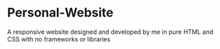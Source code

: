 # Personal-Website
A responsive website designed and developed by me in pure HTML and CSS with no frameworks or libraries
